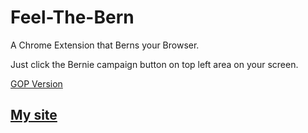 # Feel-The-Bern

A Chrome Extension that Berns your Browser.

Just click the Bernie campaign button on top left area on your screen.

[GOP Version](https://github.com/Vaporjawn/GOP-Candidates)

## [My site](https://vaporjawn.github.io/)
